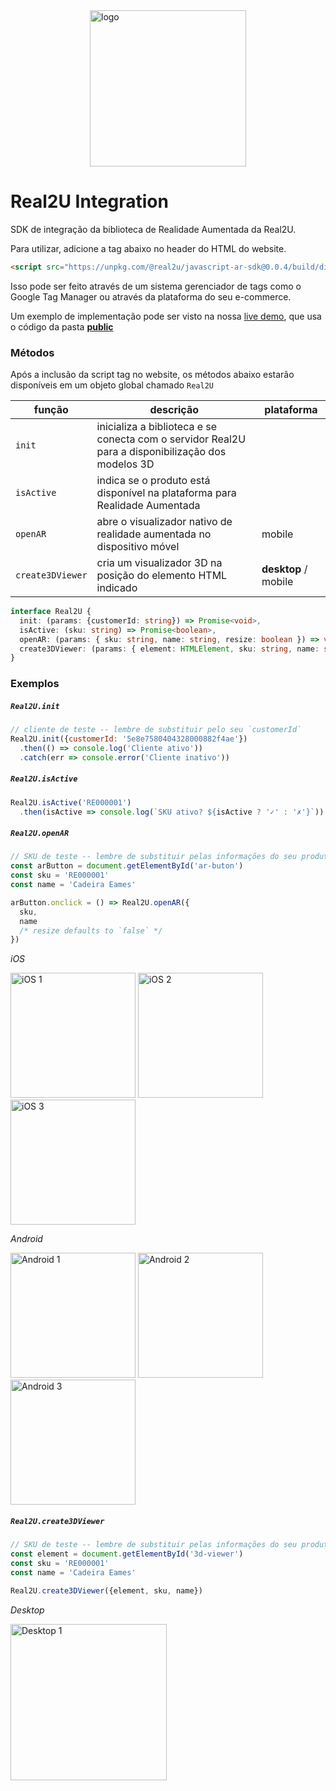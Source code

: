 <img src="https://scripts-ignition.real2u.com.br/real2u-integration/logo.png" title="logo" width="250" style="display:block; margin: auto"/>

# Real2U Integration  

SDK de integração da biblioteca de Realidade Aumentada da Real2U.

Para utilizar, adicione a tag abaixo no header do HTML do website.

```html
<script src="https://unpkg.com/@real2u/javascript-ar-sdk@0.0.4/build/dist/index.js"></script>
```

Isso pode ser feito através de um sistema gerenciador de tags como o Google Tag Manager ou através da plataforma do seu e-commerce.

Um exemplo de implementação pode ser visto na nossa [live demo](https://real2u.gitlab.io/real2u-integration), que usa o código da pasta [**public**](./public/)

### Métodos

Após a inclusão da script tag no website, os métodos abaixo estarão disponíveis em um objeto global chamado `Real2U`

| função | descrição | plataforma |
| ------ | --------- | ---------- |
| `init` | inicializa a biblioteca e se conecta com o servidor Real2U para a disponibilização dos modelos 3D | |
| `isActive` | indica se o produto está disponível na plataforma para Realidade Aumentada |  |
| `openAR` | abre o visualizador nativo de realidade aumentada no dispositivo móvel | mobile |
| `create3DViewer` | cria um visualizador 3D na posição do elemento HTML indicado | **desktop** / mobile |


```typescript
interface Real2U {
  init: (params: {customerId: string}) => Promise<void>,
  isActive: (sku: string) => Promise<boolean>,
  openAR: (params: { sku: string, name: string, resize: boolean }) => void,
  create3DViewer: (params: { element: HTMLElement, sku: string, name: string }) => void
}
```

### Exemplos

##### `Real2U.init`

```javascript
// cliente de teste -- lembre de substituir pelo seu `customerId`
Real2U.init({customerId: '5e8e7580404328000882f4ae'})
  .then(() => console.log('Cliente ativo'))
  .catch(err => console.error('Cliente inativo'))
```

##### `Real2U.isActive`

```javascript
Real2U.isActive('RE000001')
  .then(isActive => console.log(`SKU ativo? ${isActive ? '✓' : '✗'}`))
```

##### `Real2U.openAR`

```javascript
// SKU de teste -- lembre de substituir pelas informações do seu produto
const arButton = document.getElementById('ar-buton')
const sku = 'RE000001'
const name = 'Cadeira Eames'

arButton.onclick = () => Real2U.openAR({
  sku,
  name
  /* resize defaults to `false` */
})
```

*iOS*

<img src="https://scripts-ignition.real2u.com.br/real2u-integration/ios-1.png" title="iOS 1" width="200"/>
<img src="https://scripts-ignition.real2u.com.br/real2u-integration/ios-2.png" title="iOS 2" width="200"/>
<img src="https://scripts-ignition.real2u.com.br/real2u-integration/ios-3.png" title="iOS 3" width="200"/>

*Android*

<img src="https://scripts-ignition.real2u.com.br/real2u-integration/android-1.png" title="Android 1" width="200"/>
<img src="https://scripts-ignition.real2u.com.br/real2u-integration/android-2.png" title="Android 2" width="200"/>
<img src="https://scripts-ignition.real2u.com.br/real2u-integration/android-3.png" title="Android 3" width="200"/>

##### `Real2U.create3DViewer`

```javascript
// SKU de teste -- lembre de substituir pelas informações do seu produto
const element = document.getElementById('3d-viewer')
const sku = 'RE000001'
const name = 'Cadeira Eames'

Real2U.create3DViewer({element, sku, name})
```

*Desktop*

<img src="https://scripts-ignition.real2u.com.br/real2u-integration/desktop-1.png" title="Desktop 1" width="250"/>




